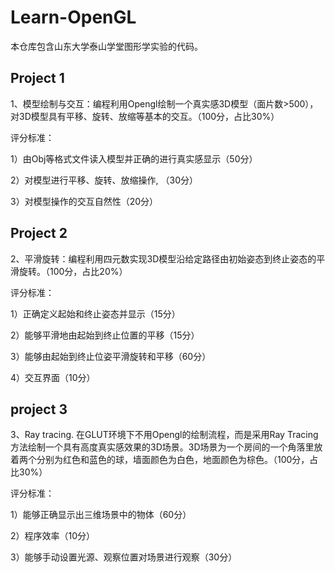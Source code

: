 # Learn-OpenGL

本仓库包含山东大学泰山学堂图形学实验的代码。

## Project 1
1、模型绘制与交互：编程利用Opengl绘制一个真实感3D模型（面片数>500），对3D模型具有平移、旋转、放缩等基本的交互。（100分，占比30%）

评分标准：

1）由Obj等格式文件读入模型并正确的进行真实感显示（50分）

2）对模型进行平移、旋转、放缩操作, （30分）

3）对模型操作的交互自然性（20分）

## Project 2
2、平滑旋转：编程利用四元数实现3D模型沿给定路径由初始姿态到终止姿态的平滑旋转。（100分，占比20%）

评分标准：

1）正确定义起始和终止姿态并显示（15分）

2）能够平滑地由起始到终止位置的平移（15分）

3）能够由起始到终止位姿平滑旋转和平移（60分）

4）交互界面（10分）

## project 3

3、Ray tracing. 在GLUT环境下不用Opengl的绘制流程，而是采用Ray Tracing方法绘制一个具有高度真实感效果的3D场景。3D场景为一个房间的一个角落里放着两个分别为红色和蓝色的球，墙面颜色为白色，地面颜色为棕色。（100分，占比30%）

评分标准：

1）能够正确显示出三维场景中的物体（60分）

2）程序效率（10分）

3）能够手动设置光源、观察位置对场景进行观察（30分）
